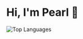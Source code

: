 # Hi, I'm Pearl 👋

<div align="left">

![Top Languages](https://github-readme-stats.vercel.app/api/top-langs/?username=pearl-natalia&layout=compact&card_width=333&theme=rose_pine&size_weight=0.3&count_weight=0.8)
</div>

